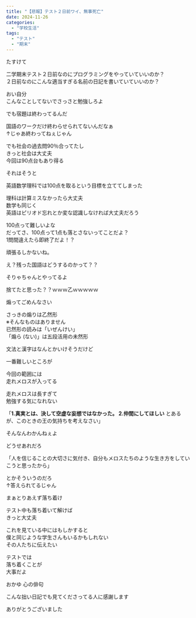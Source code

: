 ```yaml
---
title: "【悲報】テスト２日前ワイ、無事死亡"
date: 2024-11-26
categories: 
  - "学校生活"
tags: 
  - "テスト"
  - "期末"
---
```


たすけて

<!--more-->

二学期末テスト２日前なのにプログラミングをやっていていいのか？  
２日前なのにこんな適当すぎる名前の日記を書いていていいのか？

おい自分  
こんなことしてないでさっさと勉強しろよ

でも宿題は終わってるんだ

国語のワークだけ終わらせられてないんだなぁ  
↑じゃあ終わってねぇじゃん

でも社会の過去問90％合ってたし  
きっと社会は大丈夫  
今回は90点台もあり得る

それはそうと

英語数学理科では100点を取るという目標を立ててしまった

理科は計算ミスなかったら大丈夫  
数学も同じく  
英語はピリオド忘れとか変な認識しなければ大丈夫だろう

100点って難しいよな  
だってさ、100点って1点も落とさないってことだよ？  
1問間違えたら即終了だよ！？

頑張るしかないね。

え？残った国語はどうするのかって？？

そりゃちゃんとやってるよ

捨てたと思った？？ｗｗｗ乙ｗｗｗｗｗ

煽ってごめんなさい

さっきの煽りは乙然形  
※そんなものはありません  
已然形の読みは「いぜんけい」  
「煽ら (ない)」は五段活用の未然形

文法と漢字はなんとかいけそうだけど

一番難しいところが

今回の範囲には  
走れメロスが入ってる

走れメロスは長すぎて  
勉強する気になれない

「**1.真実とは、決して空虚な妄想ではなかった。 2.仲間にしてほしい** とあるが、このときの王の気持ちを考えなさい」

そんなんわかんねぇよ

どうせあれだろ

「人を信じることの大切さに気付き、自分もメロスたちのような生き方をしていこうと思ったから」

とかそういうのだろ  
↑答えられてるじゃん

まぁとりあえず落ち着け

テスト中も落ち着いて解けば  
きっと大丈夫

これを見ている中にはもしかすると  
僕と同じような学生さんもいるかもしれない  
その人たちに伝えたい

テストでは  
落ち着くことが  
大事だよ

おかゆ 心の俳句

こんな拙い日記でも見てくださってる人に感謝します

ありがとうございました
